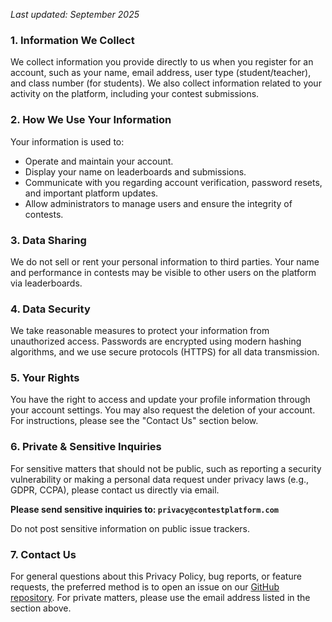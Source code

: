 _Last updated: September 2025_

### 1. Information We Collect

We collect information you provide directly to us when you register for an account, such as your name, email address, user type (student/teacher), and class number (for students). We also collect information related to your activity on the platform, including your contest submissions.

### 2. How We Use Your Information

Your information is used to:

*   Operate and maintain your account.
*   Display your name on leaderboards and submissions.
*   Communicate with you regarding account verification, password resets, and important platform updates.
*   Allow administrators to manage users and ensure the integrity of contests.

### 3. Data Sharing

We do not sell or rent your personal information to third parties. Your name and performance in contests may be visible to other users on the platform via leaderboards.

### 4. Data Security

We take reasonable measures to protect your information from unauthorized access. Passwords are encrypted using modern hashing algorithms, and we use secure protocols (HTTPS) for all data transmission.

### 5. Your Rights

You have the right to access and update your profile information through your account settings. You may also request the deletion of your account. For instructions, please see the "Contact Us" section below.

### 6. Private & Sensitive Inquiries

For sensitive matters that should not be public, such as reporting a security vulnerability or making a personal data request under privacy laws (e.g., GDPR, CCPA), please contact us directly via email.

<!-- @TODO -->
**Please send sensitive inquiries to: `privacy@contestplatform.com`**

Do not post sensitive information on public issue trackers.

### 7. Contact Us

For general questions about this Privacy Policy, bug reports, or feature requests, the preferred method is to open an issue on our [GitHub repository](https://github.com/Hostek/math-contest/issues). For private matters, please use the email address listed in the section above.
